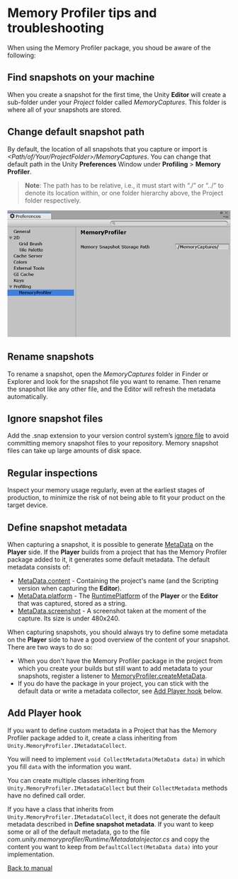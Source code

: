 # Memory Profiler tips and troubleshooting

When using the Memory Profiler package, you shoud be aware of the following:

## Find snapshots on your machine

When you create a snapshot for the first time, the Unity __Editor__ will create a sub-folder under your _Project_ folder called _MemoryCaptures_. This folder is where all of your snapshots are stored.

## Change default snapshot path

By default, the location of all snapshots that you capture or import is _<Path/of/Your/ProjectFolder>/MemoryCaptures_. You can change that default path in the Unity __Preferences__ Window under __Profiling__ > __Memory Profiler__. 

> **Note**: The path has to be relative, i.e., it must start with “./” or “../” to denote its location within, or one folder hierarchy above, the Project folder respectively.

![Memory Profiler Preferences](images/MemoryProfilerPreferences.png)

## Rename snapshots

To rename a snapshot, open the _MemoryCaptures_ folder in Finder or Explorer and look for the snapshot file you want to rename. Then rename the snapshot like any other file, and the Editor will refresh the metadata automatically.

## Ignore snapshot files

Add the .snap extension to your version control system’s [ignore file](https://www.atlassian.com/git/tutorials/saving-changes/gitignore) to avoid committing memory snapshot files to your repository. Memory snapshot files can take up large amounts of disk space.

## Regular inspections

Inspect your memory usage regularly, even at the earliest stages of production, to minimize the risk of not being able to fit your product on the target device.

## Define snapshot metadata

When capturing a snapshot, it is possible to generate [MetaData](https://docs.unity3d.com/2018.3/Documentation/ScriptReference/Profiling.Memory.Experimental.MetaData.html) on the __Player__ side. If the __Player__ builds from a project that has the Memory Profiler package added to it, it generates some default metadata.
The default metadata consists of:
* [MetaData.content](https://docs.unity3d.com/2018.3/Documentation/ScriptReference/Profiling.Memory.Experimental.MetaData-content.html) - Containing the project's name (and the Scripting version when capturing the __Editor__).
* [MetaData.platform](https://docs.unity3d.com/2018.3/Documentation/ScriptReference/Profiling.Memory.Experimental.MetaData-platform.html) - The [RuntimePlatform](https://docs.unity3d.com/ScriptReference/RuntimePlatform.html) of the __Player__ or the __Editor__ that was captured, stored as a string. 
* [MetaData.screenshot](https://docs.unity3d.com/2018.3/Documentation/ScriptReference/Profiling.Memory.Experimental.MetaData-screenshot.html) - A screenshot taken at the moment of the capture. Its size is under 480x240.

When capturing snapshots, you should always try to define some metadata on the __Player__ side to have a good overview of the content of your snapshot. There are two ways to do so:
* When you don't have the Memory Profiler package in the project from which you create your builds but still want to add metadata to your snapshots, register a listener to [MemoryProfiler.createMetaData](https://docs.unity3d.com/2018.3/Documentation/ScriptReference/Profiling.Memory.Experimental.MemoryProfiler-createMetaData.html).
* If you do have the package in your project, you can stick with the default data or write a metadata collector, see [Add Player hook](#add-player-hook) below.

## Add Player hook

If you want to define custom metadata in a Project that has the Memory Profiler package added to it, create a class inheriting from `Unity.MemoryProfiler.IMetadataCollect`. 

You will need to implement `void CollectMetadata(MetaData data)` in which you fill `data` with the information you want.

You can create multiple classes inheriting from `Unity.MemoryProfiler.IMetadataCollect` but their `CollectMetadata` methods have no defined call order.

If you have a class that inherits from `Unity.MemoryProfiler.IMetadataCollect`, it does not generate the default metadata described in __Define snapshot metadata__. If you want to keep some or all of the default metadata, go to the file _com.unity.memoryprofiler/Runtime/MetadataInjector.cs_ and copy the content you want to keep from `DefaultCollect(MetaData data)` into your implementation.



[Back to manual](manual.md)